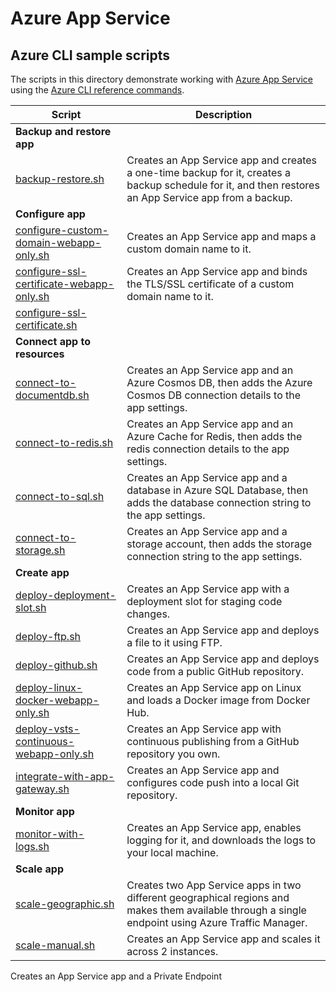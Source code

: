 # Azure App Service

## Azure CLI sample scripts

The scripts in this directory demonstrate working with [Azure App Service][acr-home] using the [Azure CLI reference commands][azure-cli].

| Script | Description |
| ------ | ----------- |
|**Backup and restore app**||
|[backup-restore.sh][acr-1]|  Creates an App Service app and creates a one-time backup for it, creates a backup schedule for it, and then restores an App Service app from a backup. |
|**Configure app**||
|[configure-custom-domain-webapp-only.sh][acr-2]| Creates an App Service app and maps a custom domain name to it.|
|[configure-ssl-certificate-webapp-only.sh][acr-3]| Creates an App Service app and binds the TLS/SSL certificate of a custom domain name to it.|
|[configure-ssl-certificate.sh][acr-4]| |
|**Connect app to resources**||
|[connect-to-documentdb.sh][acr-5]| Creates an App Service app and an Azure Cosmos DB, then adds the Azure Cosmos DB connection details to the app settings. |
|[connect-to-redis.sh][acr-6]| Creates an App Service app and an Azure Cache for Redis, then adds the redis connection details to the app settings.|
|[connect-to-sql.sh][acr-7]| Creates an App Service app and a database in Azure SQL Database, then adds the database connection string to the app settings. |
|[connect-to-storage.sh][acr-8]| Creates an App Service app and a storage account, then adds the storage connection string to the app settings. |
|**Create app**||
|[deploy-deployment-slot.sh][acr-9]| Creates an App Service app with a deployment slot for staging code changes.|
|[deploy-ftp.sh][acr-10]| Creates an App Service app and deploys a file to it using FTP.|
|[deploy-github.sh][acr-11]| Creates an App Service app and deploys code from a public GitHub repository. |
|[deploy-linux-docker-webapp-only.sh][acr-12]| Creates an App Service app on Linux and loads a Docker image from Docker Hub.|
|[deploy-vsts-continuous-webapp-only.sh][acr-13]| Creates an App Service app with continuous publishing from a GitHub repository you own. |
|[integrate-with-app-gateway.sh][acr-14]| Creates an App Service app and configures code push into a local Git repository.|
|**Monitor app**||
|[monitor-with-logs.sh][acr-15]| Creates an App Service app, enables logging for it, and downloads the logs to your local machine.|
|**Scale app**||
|[scale-geographic.sh][acr-16]| Creates two App Service apps in two different geographical regions and makes them available through a single endpoint using Azure Traffic Manager.|
|[scale-manual.sh][acr-17]| Creates an App Service app and scales it across 2 instances.|




Creates an App Service app and a Private Endpoint

<!-- SCRIPTS -->
[acr-1]: ./backup-one-time-schedule-restore/backup-restore.sh
[acr-2]: ./configure-custom-domain/configure-custom-domain-webapp-only.sh
[acr-3]: ./configure-ssl-certificate/configure-ssl-certificate-webapp-only.sh
[acr-4]: ./configure-ssl-certificate/configure-ssl-certificate.sh
[acr-5]: ./connect-to-documentdb/connect-to-documentdb.sh
[acr-6]: ./connect-to-redis/connect-to-redis.sh
[acr-7]: ./connect-to-sql/connect-to-sql.sh
[acr-8]: ./connect-to-storage/connect-to-storage.sh
[acr-9]: ./deploy-deployment-slot/deploy-deployment-slot.sh
[acr-10]: ./deploy-ftp/deploy-ftp.sh
[acr-11]: ./deploy-github/deploy-github.sh
[acr-12]: ./deploy-linux-docker/deploy-linux-docker-webapp-only.sh
[acr-13]: ./deploy-vsts-continuous/deploy-vsts-continuous-webapp-only.sh
[acr-14]: ./integrate-with-app-gateway/integrate-with-app-gateway.sh
[acr-15]: ./monitor-with-logs/monitor-with-logs.sh
[acr-16]: ./scale-geographic/scale-geographic.sh
[acr-17]: ./scale-manual/scale-manual.sh

<!-- EXTERNAL -->
[acr-home]: https://azure.microsoft.com/services/container-registry/
[azure-cli]: https://learn.microsoft.com/en-us/cli/azure/reference-index
